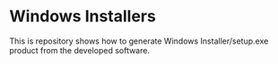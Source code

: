 # Windows Installers
This is repository shows how to generate Windows Installer/setup.exe product from the developed software.
